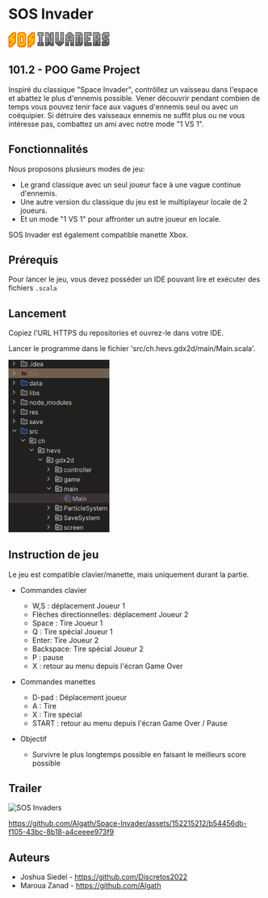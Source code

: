 # SOS Invader

<img src="https://github.com/Algath/Space-Invader/blob/master/data/images/Banner.png" alt="Logo SOS Invader" style="width: 200px; height: auto;">

## 101.2 - POO Game Project

Inspiré du classique "Space Invader", contrôllez un vaisseau dans l'espace et abattez le plus d'ennemis possible.
Vener découvrir pendant combien de temps vous pouvez tenir face aux vagues d'ennemis seul ou avec un coéquipier.
Si détruire des vaisseaux ennemis ne suffit plus ou ne vous intéresse pas, combattez un ami avec notre mode "1 VS 1".

## Fonctionnalités
Nous proposons plusieurs modes de jeu:
- Le grand classique avec un seul joueur face à une vague continue d'ennemis.
- Une autre version du classique du jeu est le multiplayeur locale de 2 joueurs.
- Et un mode "1 VS 1" pour affronter un autre joueur en locale.

SOS Invader est également compatible manette Xbox.

## Prérequis
Pour lancer le jeu, vous devez posséder un IDE pouvant lire et exécuter des fichiers `.scala`

## Lancement
Copiez l'URL HTTPS du repositories et ouvrez-le dans votre IDE.

Lancer le programme dans le fichier 'src/ch.hevs.gdx2d/main/Main.scala'.

<img src="https://github.com/Algath/Space-Invader/blob/master/data/images/img.png" alt="Emplacement du fichier 'Main'" style="width: 200px; height: auto;">

[//]: # (![img.png]&#40;data/images/img.png&#41;)

## Instruction de jeu
Le jeu est compatible clavier/manette, mais uniquement durant la partie.

- Commandes clavier
  - W,S : déplacement Joueur 1
  - Flèches directionnelles: déplacement Joueur 2
  - Space : Tire Joueur 1
  - Q : Tire spécial Joueur 1
  - Enter: Tire Joueur 2
  - Backspace: Tire spécial Joueur 2
  - P : pause
  - X : retour au menu depuis l'écran Game Over


- Commandes manettes
  - D-pad : Déplacement joueur
  - A : Tire
  - X : Tire spécial
  - START : retour au menu depuis l'écran Game Over / Pause


- Objectif
  - Survivre le plus longtemps possible en faisant le meilleurs score possible

## Trailer

![SOS Invaders](https://github.com/Algath/Space-Invader/assets/152215212/2b2342c2-a9e2-4e85-b9b9-e5bc1810d516)

https://github.com/Algath/Space-Invader/assets/152215212/b54456db-f105-43bc-8b18-a4ceeee973f9


## Auteurs
- Joshua Siedel - https://github.com/Discretos2022
- Maroua Zanad - https://github.com/Algath
